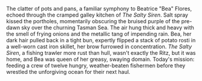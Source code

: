 The clatter of pots and pans, a familiar symphony to Beatrice "Bea" Flores, echoed through the cramped galley kitchen of *The Salty Siren*.  Salt spray kissed the portholes, momentarily obscuring the bruised purple of the pre-dawn sky over the churning Tasman Sea. The air hung thick and heavy with the smell of frying onions and the metallic tang of impending rain.  Bea, her dark hair pulled back in a tight bun, expertly flipped a stack of potato rosti in a well-worn cast iron skillet, her brow furrowed in concentration.  *The Salty Siren*, a fishing trawler more rust than hull, wasn't exactly the Ritz, but it was home, and Bea was queen of her greasy, swaying domain. Today's mission: feeding a crew of twelve hungry, weather-beaten fishermen before they wrestled the unforgiving ocean for their next haul.
